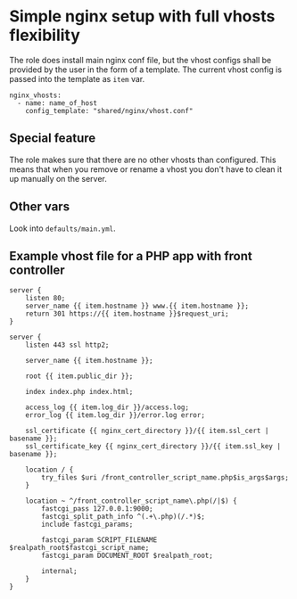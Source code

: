 Simple nginx setup with full vhosts flexibility
===============================================

The role does install main nginx conf file, but the vhost configs shall be provided by the user in the form
of a template. The current vhost config is passed into the template as `item` var.

```
nginx_vhosts:
  - name: name_of_host
    config_template: "shared/nginx/vhost.conf"
```

## Special feature

The role makes sure that there are no other vhosts than configured. This means that when you remove or rename
a vhost you don't have to clean it up manually on the server.

## Other vars 

Look into `defaults/main.yml`.

## Example vhost file for a PHP app with front controller

```jinja
server {
    listen 80;
    server_name {{ item.hostname }} www.{{ item.hostname }};
    return 301 https://{{ item.hostname }}$request_uri;
}

server {
    listen 443 ssl http2;

    server_name {{ item.hostname }};

    root {{ item.public_dir }};

    index index.php index.html;

    access_log {{ item.log_dir }}/access.log;
    error_log {{ item.log_dir }}/error.log error;

    ssl_certificate {{ nginx_cert_directory }}/{{ item.ssl_cert | basename }};
    ssl_certificate_key {{ nginx_cert_directory }}/{{ item.ssl_key | basename }};

    location / {
        try_files $uri /front_controller_script_name.php$is_args$args;
    }

    location ~ ^/front_controller_script_name\.php(/|$) {
        fastcgi_pass 127.0.0.1:9000;
        fastcgi_split_path_info ^(.+\.php)(/.*)$;
        include fastcgi_params;

        fastcgi_param SCRIPT_FILENAME $realpath_root$fastcgi_script_name;
        fastcgi_param DOCUMENT_ROOT $realpath_root;

        internal;
    }
}
```


